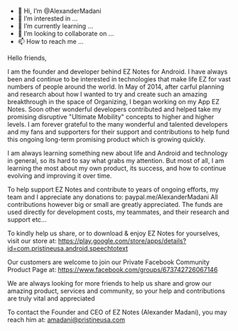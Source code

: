 - 👋 Hi, I’m @AlexanderMadani
- 👀 I’m interested in ...
- 🌱 I’m currently learning ...
- 💞️ I’m looking to collaborate on ...
- 📫 How to reach me ...

<!---
AlexanderMadani/AlexanderMadani is a ✨ special ✨ repository because its `README.md` (this file) appears on your GitHub profile.
You can click the Preview link to take a look at your changes.
--->
Hello friends, 

  I am the founder and developer behind EZ Notes for Android.  I have always been and continue to be interested in technologies that make life EZ for vast numbers of
  people around the world.  In May of 2014, after carful planning and research about how I wanted to try and create such an amazing breakthrough in the space of Organizing, 
  I began working on my App EZ Notes.  Soon other wonderful developers contributed and helped take my promising disruptive  "Ultimate Mobility" concepts to higher and higher
  levels.  I am forever grateful to the many wonderful and talented developers and my fans and supporters for their support and contributions to help fund this ongoing long-term
  promising product which is growing quickly.
  
  I am always learning something new about life and Android and technology in general, so its hard to say what grabs my attention.  But most of all, I am learning the most about
  my own product, its success, and how to continue evolving and improving it over time.  
  
  To help support EZ Notes and contribute to years of ongoing efforts, my team and I appreciate any donations to:  paypal.me/AlexanderMadani
  All contributions however big or small are greatly appreciated. The funds are used directly for development costs, my teammates, and their research and support etc...
  
  To kindly help us share, or to download & enjoy EZ Notes for yourselves, visit our store at: https://play.google.com/store/apps/details?id=com.pristineusa.android.speechtotext
  
  Our customers are welcome to join our Private Facebook Community Product Page at:  https://www.facebook.com/groups/673742726067146
  
  We are always looking for more friends to help us share and grow our amazing product, services and community, so your help and contributions are truly vital and appreciated
  
  To contact the Founder and CEO of EZ Notes (Alexander Madani), you may reach him at:   amadani@pristineusa.com
  
  
  
